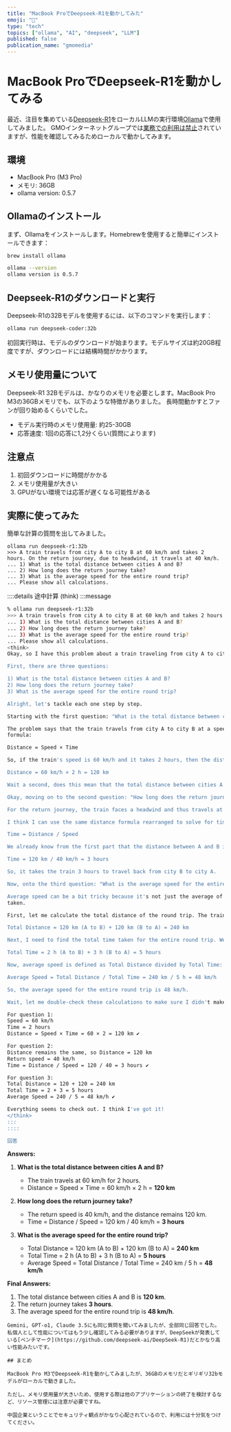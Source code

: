 ```yaml
---
title: "MacBook ProでDeepseek-R1を動かしてみた"
emoji: "🤖"
type: "tech"
topics: ["ollama", "AI", "deepseek", "LLM"]
published: false
publication_name: "gmomedia"
---
```


# MacBook ProでDeepseek-R1を動かしてみる

最近、注目を集めている[Deepseek-R1](https://github.com/deepseek-ai/DeepSeek-R1)をローカルLLMの実行環境[Ollama](https://github.com/ollama/ollama)で使用してみました。
GMOインターネットグループでは[業務での利用は禁止](https://x.com/m_kumagai/status/1885263436160065694)されていますが、性能を確認してみるためローカルで動かしてみます。

## 環境

- MacBook Pro (M3 Pro)
- メモリ: 36GB
- ollama version: 0.5.7

## Ollamaのインストール

まず、Ollamaをインストールします。Homebrewを使用すると簡単にインストールできます：

```bash
brew install ollama

ollama --version
ollama version is 0.5.7
```

## Deepseek-R1のダウンロードと実行

Deepseek-R1の32Bモデルを使用するには、以下のコマンドを実行します：

```bash
ollama run deepseek-coder:32b
```

初回実行時は、モデルのダウンロードが始まります。モデルサイズは約20GB程度ですが、ダウンロードには結構時間がかかります。

## メモリ使用量について

Deepseek-R1 32Bモデルは、かなりのメモリを必要とします。MacBook Pro M3の36GBメモリでも、以下のような特徴がありました。
長時間動かすとファンが回り始めるくらいでした。

- モデル実行時のメモリ使用量: 約25-30GB
- 応答速度: 1回の応答に1,2分くらい(質問によります)

## 注意点

1. 初回ダウンロードに時間がかかる
2. メモリ使用量が大きい
3. GPUがない環境では応答が遅くなる可能性がある

## 実際に使ってみた
簡単な計算の質問を出してみました。
```
ollama run deepseek-r1:32b
>>> A train travels from city A to city B at 60 km/h and takes 2 hours. On the return journey, due to headwind, it travels at 40 km/h. 
... 1) What is the total distance between cities A and B?
... 2) How long does the return journey take?
... 3) What is the average speed for the entire round trip?
... Please show all calculations.
```

::::details 途中計算 (think)
:::message
```bash
% ollama run deepseek-r1:32b
>>> A train travels from city A to city B at 60 km/h and takes 2 hours. On the return journey, due to headwind, it travels at 40 km/h. 
... 1) What is the total distance between cities A and B?
... 2) How long does the return journey take?
... 3) What is the average speed for the entire round trip?
... Please show all calculations.
<think>
Okay, so I have this problem about a train traveling from city A to city B and then returning. Let me try to understand what's being asked here.

First, there are three questions:

1) What is the total distance between cities A and B?
2) How long does the return journey take?
3) What is the average speed for the entire round trip?

Alright, let's tackle each one step by step.

Starting with the first question: "What is the total distance between cities A and B?"

The problem says that the train travels from city A to city B at a speed of 60 km/h and takes 2 hours. I remember that distance can be calculated using the 
formula:

Distance = Speed × Time

So, if the train's speed is 60 km/h and it takes 2 hours, then the distance from A to B should be:

Distance = 60 km/h × 2 h = 120 km

Wait a second, does this mean that the total distance between cities A and B is 120 km? That seems straightforward.

Okay, moving on to the second question: "How long does the return journey take?"

For the return journey, the train faces a headwind and thus travels at a slower speed of 40 km/h. I need to find out how much time it takes for this return trip.

I think I can use the same distance formula rearranged to solve for time:

Time = Distance / Speed

We already know from the first part that the distance between A and B is 120 km. So, applying this to the return journey:

Time = 120 km / 40 km/h = 3 hours

So, it takes the train 3 hours to travel back from city B to city A.

Now, onto the third question: "What is the average speed for the entire round trip?"

Average speed can be a bit tricky because it's not just the average of the two speeds. Instead, I need to consider the total distance traveled and the total time 
taken.

First, let me calculate the total distance of the round trip. The train goes from A to B and then returns back to A, so that's:

Total Distance = 120 km (A to B) + 120 km (B to A) = 240 km

Next, I need to find the total time taken for the entire round trip. We know that going from A to B took 2 hours, and returning took 3 hours. So:

Total Time = 2 h (A to B) + 3 h (B to A) = 5 hours

Now, average speed is defined as Total Distance divided by Total Time:

Average Speed = Total Distance / Total Time = 240 km / 5 h = 48 km/h

So, the average speed for the entire round trip is 48 km/h.

Wait, let me double-check these calculations to make sure I didn't make any mistakes.

For question 1:
Speed = 60 km/h
Time = 2 hours
Distance = Speed × Time = 60 × 2 = 120 km ✔

For question 2:
Distance remains the same, so Distance = 120 km
Return speed = 40 km/h
Time = Distance / Speed = 120 / 40 = 3 hours ✔

For question 3:
Total Distance = 120 + 120 = 240 km
Total Time = 2 + 3 = 5 hours
Average Speed = 240 / 5 = 48 km/h ✔

Everything seems to check out. I think I've got it!
</think>
:::
::::

回答
```
**Answers:**

1) **What is the total distance between cities A and B?**
   - The train travels at 60 km/h for 2 hours.
   - Distance = Speed × Time = 60 km/h × 2 h = **120 km**

2) **How long does the return journey take?**
   - The return speed is 40 km/h, and the distance remains 120 km.
   - Time = Distance / Speed = 120 km / 40 km/h = **3 hours**

3) **What is the average speed for the entire round trip?**
   - Total Distance = 120 km (A to B) + 120 km (B to A) = **240 km**
   - Total Time = 2 h (A to B) + 3 h (B to A) = **5 hours**
   - Average Speed = Total Distance / Total Time = 240 km / 5 h = **48 km/h**

**Final Answers:**
1. The total distance between cities A and B is **120 km**.
2. The return journey takes **3 hours**.
3. The average speed for the entire round trip is **48 km/h**.
```
Gemini, GPT-o1, Claude 3.5にも同じ質問を聞いてみましたが、全部同じ回答でした。
私個人として性能についてはもう少し確認してみる必要がありますが、DeepSeekが発表している[ベンチマーク](https://github.com/deepseek-ai/DeepSeek-R1)だとかなり高い性能みたいです。

## まとめ

MacBook Pro M3でDeepseek-R1を動かしてみましたが、36GBのメモリだとギリギリ32bモデルがローカルで動きました。

ただし、メモリ使用量が大きいため、使用する際は他のアプリケーションの終了を検討するなど、リソース管理には注意が必要ですね。

中国企業ということでセキュリティ観点がかなり心配されているので、利用には十分気をつけてください。